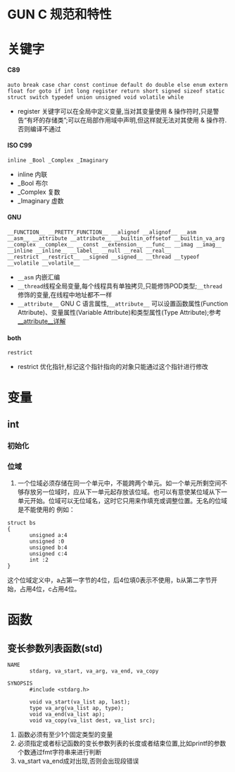 
# GUN C 规范和特性


# 关键字

#### C89
```
auto break case char const continue default do double else enum extern
float for goto if int long register return short signed sizeof static
struct switch typedef union unsigned void volatile while
```
- register 关键字可以在全局中定义变量,当对其变量使用 & 操作符时,只是警告“有坏的存储类”;可以在局部作用域中声明,但这样就无法对其使用 & 操作符.否则编译不通过

#### ISO C99
```
inline _Bool _Complex _Imaginary
```
-  inline 内联
-  _Bool 布尔
-  _Complex 复数
-  _Imaginary 虚数

#### GNU
```
__FUNCTION__ __PRETTY_FUNCTION__ __alignof __alignof__ __asm
__asm__ __attribute __attribute__ __builtin_offsetof __builtin_va_arg
__complex __complex__ __const __extension__ __func__ __imag __imag__
__inline __inline__ __label__ __null __real __real__
__restrict __restrict__ __signed __signed__ __thread __typeof
__volatile __volatile__
```
- `__asm` 内嵌汇编
- `__thread`线程全局变量,每个线程具有单独拷贝,只能修饰POD类型;`__thread` 修饰的变量,在线程中地址都不一样
- `__attribute__` GNU C 语言属性,`__attribute__` 可以设置函数属性(Function Attribute)、变量属性(Variable Attribute)和类型属性(Type Attribute);参考[__attribute__详解](gnu-c/attribute.md)

#### both
```
restrict
```
- restrict 优化指针,标记这个指针指向的对象只能通过这个指针进行修改
# 变量

## int

### 初始化

### 位域
1. 一个位域必须存储在同一个单元中，不能跨两个单元。如一个单元所剩空间不够存放另一位域时，应从下一单元起存放该位域。也可以有意使某位域从下一单元开始。位域可以无位域名，这时它只用来作填充或调整位置。无名的位域是不能使用的 例如：
```
struct bs
{
       unsigned a:4
       unsigned :0
       unsigned b:4
       unsigned c:4
       int :2
}
```
这个位域定义中，a占第一字节的4位，后4位填0表示不使用，b从第二字节开始，占用4位，c占用4位。

# 函数

## 变长参数列表函数(std)
```
NAME
       stdarg, va_start, va_arg, va_end, va_copy

SYNOPSIS
       #include <stdarg.h>

       void va_start(va_list ap, last);
       type va_arg(va_list ap, type);
       void va_end(va_list ap);
       void va_copy(va_list dest, va_list src);
```
1. 函数必须有至少1个固定类型的变量
2. 必须指定或者标记函数的变长参数列表的长度或者结束位置,比如printf的参数个数通过fmt字符串来进行判断
3. va_start va_end成对出现,否则会出现段错误



<meta http-equiv="refresh" content="1">
